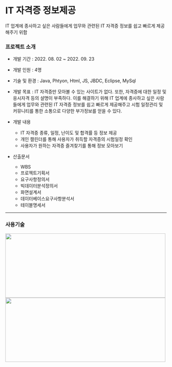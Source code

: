 # IT 자격증 정보제공
IT 업계에 종사하고 싶은 사람들에게 업무와 관련된 IT 자격증 정보를 쉽고 빠르게 제공해주기 위함

### 프로젝트 소개
- 개발 기간 : 2022. 08. 02 ~ 2022. 09. 23

- 개발 인원 : 4명

- 기술 및 환경 : Java, Phtyon, Html, JS, JBDC, Eclipse, MySql

- 개발 목표 : IT 자격증만 모아볼 수 있는 사이트가 없다. 또한, 자격증에 대한 일정 및 응시자격 등의 설명이 부족하다. 이를 해결하기 위해 IT 업계에 종사하고 싶은 사람들에게 업무와 관련된 IT 자격증 정보를 쉽고 빠르게 제공해주고 시험 일정관리 및 커뮤니티를 통한 소통으로 다양한 부가정보를 얻을 수 있다.

- 개발 내용
  - IT 자격증 종류, 일정, 난이도 및 합격률 등 정보 제공
  - 개인 캘린더를 통해 사용자가 취득할 자격증의 시험일정 확인
  - 사용자가 원하는 자격증 즐겨찾기를 통해 정보 모아보기

- 산출문서
  - WBS
  - 프로젝트기획서
  - 요구사항정의서
  - 빅데이터분석정의서
  - 화면설계서
  - 데이터베이스요구사항분석서
  - 테이블명세서

---

### 사용기술
<img src="https://user-images.githubusercontent.com/107980523/209783103-8b015160-54c8-4138-a0ce-e1166fe86422.png" width="500" height="200"/>
<img src="https://user-images.githubusercontent.com/107980523/209783109-90012582-f9cb-4221-afbe-4bec4ff3ba29.png" width="500" height="200"/>
